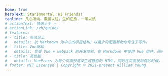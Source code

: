 ```yaml
---
home: true
heroText: StarImmortal：Hi Friends!
tagline: 凡心所向，素履以往，生如逆旅，一苇以航
# actionText: 快速上手 →
# actionLink: /zh/guide/
# features:
# - title: 简洁至上
#   details: 以 Markdown 为中心的项目结构，以最少的配置帮助你专注于写作。
# - title: Vue驱动
#   details: 享受 Vue + webpack 的开发体验，在 Markdown 中使用 Vue 组件，同时可以使用 Vue 来开发自定义主题。
# - title: 高性能
#   details: VuePress 为每个页面预渲染生成静态的 HTML，同时在页面被加载的时候，将作为 SPA 运行。
# footer: MIT Licensed | Copyright © 2021-present William Young
---
```


<template>
    <div class="container">
      <div class="wave"><span>👋</span></div>
        <div class="footer">
          MIT Licensed | Copyright © 2021&nbsp;&nbsp;
          <a
            href="http://www.beian.miit.gov.cn"
            target="_blank"
            rel="nofollow me noopener noreferrer"
          >
          苏ICP备20038845号-3
          </a>
        </div>
    </div>
</template>

<script>
  export default {
    data() {
      return {
        content: ""
      }
    },
    mounted() {
      this.loadSentence()
    },
    methods: {
        loadSentence: function() {
          const jinrishici = require('jinrishici');
          jinrishici.load(result => {
            this.content = result.data.content
          }, err => {
            console.log("error");
          })
      }
    }
  }
</script>

<style lang="scss" scoped>
@import '/assets/font/font.css';

.container {

  .wave {
    font-size: 120px;
    position: relative;
  }

  span {
    transform: translate(-50%, 0) rotate(-10deg);
    transform-origin: 100% 100%;
    left: 50%;
    display: block;
    position: absolute;
    animation: wave 350ms ease-in-out infinite alternate;
  }

  @keyframes wave {
    0% {
      transform: translate(-50%, 0) rotate(15deg);
    }
    100% {
      transform: translate(-50%, 0) rotate(-10deg);
    }
  }

  .footer {
    position: absolute;
    bottom: 0;
    transform: translate(-50%, -50%);
    left: 50%;
    clear:both;
    border-top: none;
  }
}
</style>